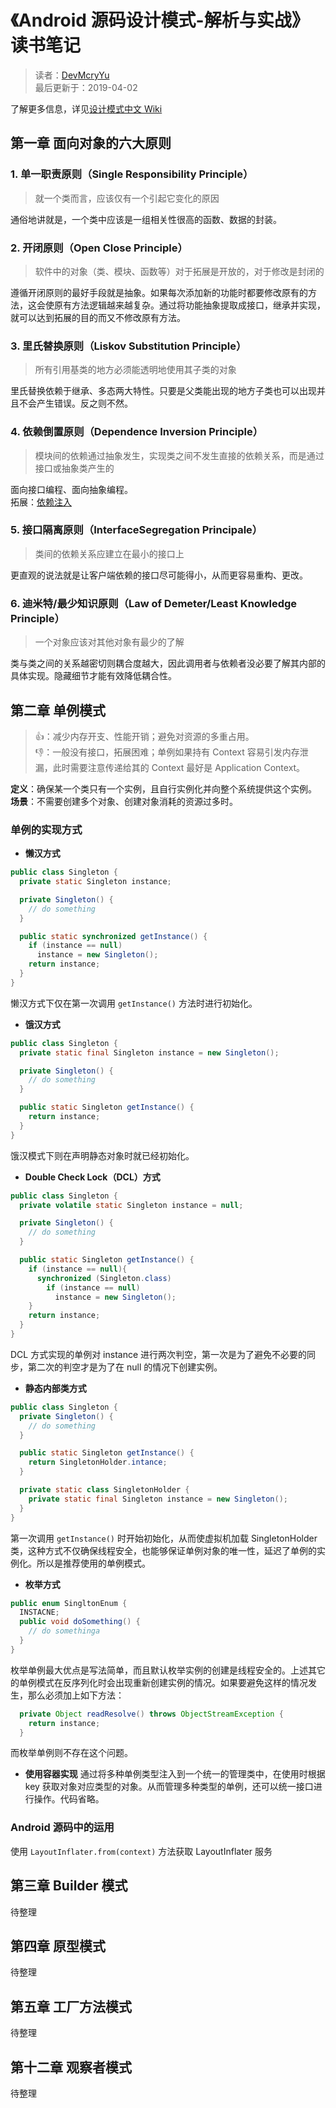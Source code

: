 # 《Android 源码设计模式-解析与实战》读书笔记
> 读者：[DevMcryYu](https://github.com/DevMcryYu)  
> 最后更新于：2019-04-02

了解更多信息，详见[设计模式中文 Wiki](https://zh.wikipedia.org/wiki/%E8%AE%BE%E8%AE%A1%E6%A8%A1%E5%BC%8F_(%E8%AE%A1%E7%AE%97%E6%9C%BA))

## 第一章 面向对象的六大原则

### 1. 单一职责原则（Single Responsibility Principle）

> 就一个类而言，应该仅有一个引起它变化的原因

通俗地讲就是，一个类中应该是一组相关性很高的函数、数据的封装。

### 2. 开闭原则（Open Close Principle）

> 软件中的对象（类、模块、函数等）对于拓展是开放的，对于修改是封闭的

遵循开闭原则的最好手段就是抽象。如果每次添加新的功能时都要修改原有的方法，这会使原有方法逻辑越来越复杂。通过将功能抽象提取成接口，继承并实现，就可以达到拓展的目的而又不修改原有方法。

### 3. 里氏替换原则（Liskov Substitution Principle）

> 所有引用基类的地方必须能透明地使用其子类的对象

里氏替换依赖于继承、多态两大特性。只要是父类能出现的地方子类也可以出现并且不会产生错误。反之则不然。

### 4. 依赖倒置原则（Dependence Inversion Principle）

> 模块间的依赖通过抽象发生，实现类之间不发生直接的依赖关系，而是通过接口或抽象类产生的

面向接口编程、面向抽象编程。  
拓展：[依赖注入](https://zh.wikipedia.org/zh/%E4%BE%9D%E8%B5%96%E6%B3%A8%E5%85%A5)

### 5. 接口隔离原则（InterfaceSegregation Principale）

> 类间的依赖关系应建立在最小的接口上

更直观的说法就是让客户端依赖的接口尽可能得小，从而更容易重构、更改。

### 6. 迪米特/最少知识原则（Law of Demeter/Least Knowledge Principle）

> 一个对象应该对其他对象有最少的了解

类与类之间的关系越密切则耦合度越大，因此调用者与依赖者没必要了解其内部的具体实现。隐藏细节才能有效降低耦合性。

## 第二章 单例模式
> 👍：减少内存开支、性能开销；避免对资源的多重占用。  
> 👎：一般没有接口，拓展困难；单例如果持有 Context 容易引发内存泄漏，此时需要注意传递给其的 Context 最好是 Application Context。  

**定义**：确保某一个类只有一个实例，且自行实例化并向整个系统提供这个实例。  
**场景**：不需要创建多个对象、创建对象消耗的资源过多时。

### 单例的实现方式
- **懒汉方式**
```java
public class Singleton {
  private static Singleton instance;

  private Singleton() {
    // do something
  }

  public static synchronized getInstance() {
    if (instance == null)
      instance = new Singleton();
    return instance;
  }
}
```
懒汉方式下仅在第一次调用 `getInstance()` 方法时进行初始化。

- **饿汉方式**
```java
public class Singleton {
  private static final Singleton instance = new Singleton();

  private Singleton() {
    // do something
  }

  public static Singleton getInstance() {
    return instance;
  }
}
```
饿汉模式下则在声明静态对象时就已经初始化。

- **Double Check Lock（DCL）方式**
```java
public class Singleton {
  private volatile static Singleton instance = null;

  private Singleton() {
    // do something
  }

  public static Singleton getInstance() {
    if (instance == null){
      synchronized (Singleton.class)
        if (instance == null)
          instance = new Singleton();
    }
    return instance;
  }
}
```
DCL 方式实现的单例对 instance 进行两次判空，第一次是为了避免不必要的同步，第二次的判空才是为了在 null 的情况下创建实例。
- **静态内部类方式**
```java
public class Singleton {
  private Singleton() {
    // do something
  }

  public static Singleton getInstance() {
    return SingletonHolder.intance;
  }

  private static class SingletonHolder {
    private static final Singleton instance = new Singleton();
  }
}
```
第一次调用 `getInstance()` 时开始初始化，从而使虚拟机加载 SingletonHolder 类，这种方式不仅确保线程安全，也能够保证单例对象的唯一性，延迟了单例的实例化。所以是推荐使用的单例模式。
- **枚举方式**
```java
public enum SingltonEnum {
  INSTACNE;
  public void doSomething() {
    // do somethinga
  }
}
```
枚举单例最大优点是写法简单，而且默认枚举实例的创建是线程安全的。上述其它的单例模式在反序列化时会出现重新创建实例的情况。如果要避免这样的情况发生，那么必须加上如下方法：
```java
  private Object readResolve() throws ObjectStreamException {
    return instance;
  }
```
而枚举单例则不存在这个问题。
- **使用容器实现**
通过将多种单例类型注入到一个统一的管理类中，在使用时根据 key 获取对象对应类型的对象。从而管理多种类型的单例，还可以统一接口进行操作。代码省略。

### Android 源码中的运用
使用 `LayoutInflater.from(context)` 方法获取 LayoutInflater 服务  

## 第三章 Builder 模式
待整理
## 第四章 原型模式
待整理
## 第五章 工厂方法模式
待整理
## 第十二章 观察者模式
待整理
